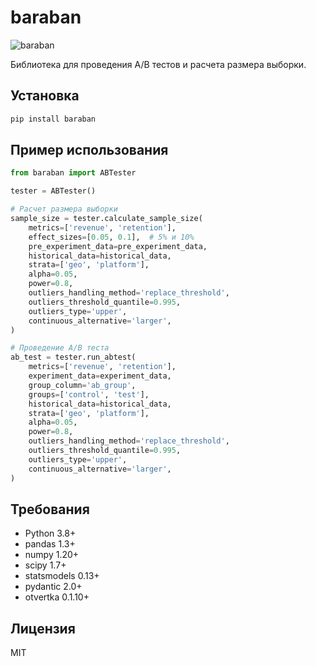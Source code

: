 # baraban

![baraban](./assets/logo.png)

Библиотека для проведения A/B тестов и расчета размера выборки.

## Установка

```bash
pip install baraban
```

## Пример использования

```python
from baraban import ABTester

tester = ABTester()

# Расчет размера выборки
sample_size = tester.calculate_sample_size(
    metrics=['revenue', 'retention'],
    effect_sizes=[0.05, 0.1],  # 5% и 10%
    pre_experiment_data=pre_experiment_data,
    historical_data=historical_data,
    strata=['geo', 'platform'],
    alpha=0.05,
    power=0.8,
    outliers_handling_method='replace_threshold',
    outliers_threshold_quantile=0.995,
    outliers_type='upper',
    continuous_alternative='larger',
)

# Проведение A/B теста
ab_test = tester.run_abtest(
    metrics=['revenue', 'retention'],
    experiment_data=experiment_data,
    group_column='ab_group',
    groups=['control', 'test'],
    historical_data=historical_data,
    strata=['geo', 'platform'],
    alpha=0.05,
    power=0.8,
    outliers_handling_method='replace_threshold',
    outliers_threshold_quantile=0.995,
    outliers_type='upper',
    continuous_alternative='larger',
)
```

## Требования

- Python 3.8+
- pandas 1.3+
- numpy 1.20+
- scipy 1.7+
- statsmodels 0.13+
- pydantic 2.0+
- otvertka 0.1.10+

## Лицензия

MIT
